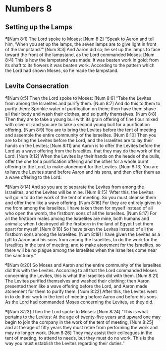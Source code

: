# Numbers 8

## Setting up the Lamps
¶[Num 8:1] The Lord spoke to Moses:
[Num 8:2] “Speak to Aaron and tell him, ‘When you set up the lamps, the seven lamps are to give light in front of the lampstand.’”
[Num 8:3] And Aaron did so; he set up the lamps to face toward the front of the lampstand, as the Lord commanded Moses.
[Num 8:4] This is how the lampstand was made: It was beaten work in gold; from its shaft to its flowers it was beaten work. According to the pattern which the Lord had shown Moses, so he made the lampstand.

## Levite Consecration
¶[Num 8:5] Then the Lord spoke to Moses:
[Num 8:6] “Take the Levites from among the Israelites and purify them.
[Num 8:7] And do this to them to purify them: Sprinkle water of purification on them; then have them shave all their body and wash their clothes, and so purify themselves.
[Num 8:8] Then they are to take a young bull with its grain offering of fine flour mixed with olive oil; and you are to take a second young bull for a purification offering.
[Num 8:9] You are to bring the Levites before the tent of meeting and assemble the entire community of the Israelites.
[Num 8:10] Then you are to bring the Levites before the Lord, and the Israelites are to lay their hands on the Levites;
[Num 8:11] and Aaron is to offer the Levites before the Lord as a wave offering from the Israelites, that they may do the work of the Lord.
[Num 8:12] When the Levites lay their hands on the heads of the bulls, offer the one for a purification offering and the other for a whole burnt offering to the Lord, to make atonement for the Levites.
[Num 8:13] You are to have the Levites stand before Aaron and his sons, and then offer them as a wave offering to the Lord.

¶[Num 8:14] And so you are to separate the Levites from among the Israelites, and the Levites will be mine.
[Num 8:15] “After this, the Levites will go in to do the work of the tent of meeting. So you must cleanse them and offer them like a wave offering.
[Num 8:16] For they are entirely given to me from among the Israelites. I have taken them for myself instead of all who open the womb, the firstborn sons of all the Israelites.
[Num 8:17] For all the firstborn males among the Israelites are mine, both humans and animals; when I destroyed all the firstborn in the land of Egypt I set them apart for myself.
[Num 8:18] So I have taken the Levites instead of all the firstborn sons among the Israelites.
[Num 8:19] I have given the Levites as a gift to Aaron and his sons from among the Israelites, to do the work for the Israelites in the tent of meeting, and to make atonement for the Israelites, so there will be no plague among the Israelites when the Israelites come near the sanctuary.”

¶[Num 8:20] So Moses and Aaron and the entire community of the Israelites did this with the Levites. According to all that the Lord commanded Moses concerning the Levites, this is what the Israelites did with them.
[Num 8:21] The Levites purified themselves and washed their clothing; then Aaron presented them like a wave offering before the Lord, and Aaron made atonement for them to purify them.
[Num 8:22] After this, the Levites went in to do their work in the tent of meeting before Aaron and before his sons. As the Lord had commanded Moses concerning the Levites, so they did.

¶[Num 8:23] Then the Lord spoke to Moses:
[Num 8:24] “This is what pertains to the Levites: At the age of twenty-five years and upward one may begin to join the company in the work of the tent of meeting,
[Num 8:25] and at the age of fifty years they must retire from performing the work and may no longer work.
[Num 8:26] They may assist their colleagues in the tent of meeting, to attend to needs, but they must do no work. This is the way you must establish the Levites regarding their duties.”
